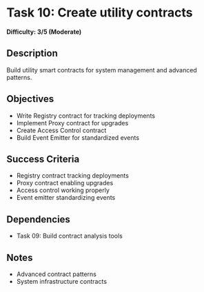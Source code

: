 # Task 10: Create utility contracts
**Difficulty: 3/5 (Moderate)**

## Description
Build utility smart contracts for system management and advanced patterns.

## Objectives
- Write Registry contract for tracking deployments
- Implement Proxy contract for upgrades
- Create Access Control contract
- Build Event Emitter for standardized events

## Success Criteria
- Registry contract tracking deployments
- Proxy contract enabling upgrades
- Access control working properly
- Event emitter standardizing events

## Dependencies
- Task 09: Build contract analysis tools

## Notes
- Advanced contract patterns
- System infrastructure contracts 